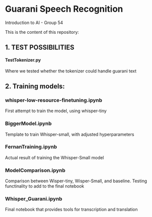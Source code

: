 # Guarani Speech Recognition
Introduction to AI - Group 54

This is the content of this repository:
## 1. TEST POSSIBILITIES
  #### **TestTokenizer.py**
  Where we tested whether the tokenizer could handle guarani text
## 2. Training models:
### whisper-low-resource-finetuning.ipynb
First attempt to train the model, using whisper-tiny
### BiggerModel.ipynb
Template to train Whisper-small, with adjusted hyperparameters
### FernanTraining.ipynb
Actual result of training the Whisper-Small model
### ModelComparison.ipynb
Comparison between Wisper-tiny, Wisper-Small, and baseline. Testing functinality to add to the final notebook
### Whisper_Guarani.ipynb
Final notebook that provides tools for transcription and translation
